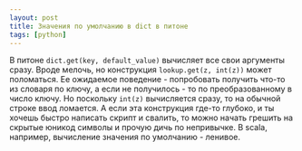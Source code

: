```yaml
---
layout: post
title: Значения по умолчанию в dict в питоне
tags: [python]
---
```

В питоне `dict.get(key, default_value)` вычисляет все свои аргументы сразу. Вроде мелочь, но конструкция `lookup.get(z, int(z))` может поломаться. Ее ожидаемое поведение - попробовать получить что-то из словаря по ключу, а если не получилось - то по преобразованному в число ключу. Но поскольку `int(z)` вычисляется сразу, то на обычной строке ввод ломается.  А если эта конструкция где-то глубоко, и ты хочешь быстро написать скрипт и свалить, то можно начать грешить на скрытые юникод символы и прочую дичь по непривычке. В scala, например, вычисление значения по умолчанию - ленивое.
